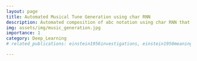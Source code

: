 ```yaml
---
layout: page
title: Automated Musical Tune Generation using char RNN
description: Automated composition of abc notation using char RNN that can be played by using inbuilt music library or external library
img: assets/img/music_generation.jpg
importance: 1
category: Deep_Learning
# related_publications: einstein1956investigations, einstein1950meaning

---
```

